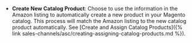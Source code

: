 
- **Create New Catalog Product**: Choose to use the information in the Amazon listing to automatically create a new product in your Magento catalog. This process will match the Amazon listing to the new catalog product automatically. See [Create and Assign Catalog Products]({% link sales-channels/asc/creating-assigning-catalog-products.md %}).
